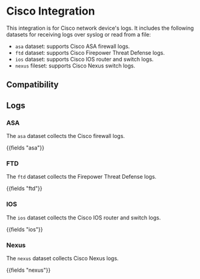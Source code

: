 # Cisco Integration

This integration is for Cisco network device's logs. It includes the following
datasets for receiving logs over syslog or read from a file:

- `asa` dataset: supports Cisco ASA firewall logs.
- `ftd` dataset: supports Cisco Firepower Threat Defense logs.
- `ios` dataset: supports Cisco IOS router and switch logs.
- `nexus` fileset: supports Cisco Nexus switch logs.

## Compatibility

## Logs

### ASA

The `asa` dataset collects the Cisco firewall logs.

{{fields "asa"}}

### FTD

The `ftd` dataset collects the Firepower Threat Defense logs.

{{fields "ftd"}}

### IOS

The `ios` dataset collects the Cisco IOS router and switch logs.

{{fields "ios"}}

### Nexus

The `nexus` dataset collects Cisco Nexus logs.

{{fields "nexus"}}
